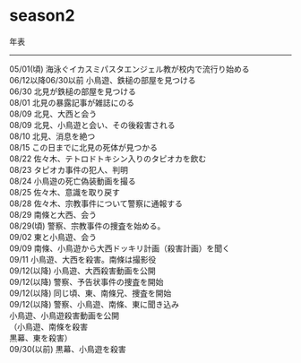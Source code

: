 # season2
年表<br>
<hr>
05/01(頃) 海泳ぐイカスミパスタエンジェル教が校内で流行り始める<br>
06/12以降06/30以前 小鳥遊、鉄槌の部屋を見つける<br> 
06/30 北見が鉄槌の部屋を見つける<br> 
08/01 北見の暴露記事が雑誌にのる<br>
08/09 北見、大西と会う<br>
08/09 北見、小鳥遊と会い、その後殺害される<br>
08/10 北見、消息を絶つ<br>
08/15 この日までに北見の死体が見つかる<br>
08/22 佐々木、テトロドトキシン入りのタピオカを飲む<br>
08/23 タピオカ事件の犯人、判明<br>
08/24 小鳥遊の死亡偽装動画を撮る<br>
08/25 佐々木、意識を取り戻す<br>
08/28 佐々木、宗教事件について警察に通報する<br>
08/29 南條と大西、会う<br>
08/29(頃) 警察、宗教事件の捜査を始める。<br>
09/02 東と小鳥遊、会う<br>
09/09 南條、小鳥遊から大西ドッキリ計画（殺害計画）を聞く<br>
09/11 小鳥遊、大西を殺害。南條は撮影役<br>
09/12(以降) 小鳥遊、大西殺害動画を公開<br>
09/12(以降) 警察、予告状事件の捜査を開始<br>
09/12(以降) 同じ頃、東、南條兄、捜査を開始<br>
09/12(以降) 警察、小鳥遊、南條、東に聞き込み<br>
小鳥遊、小鳥遊殺害動画を公開<br>
（小鳥遊、南條を殺害<br>
黒幕、東を殺害）<br>
09/30(以前) 黒幕、小鳥遊を殺害<br>
